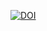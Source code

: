 

[![DOI](https://zenodo.org/badge/765471782.svg)](https://zenodo.org/doi/10.5281/zenodo.10729909)

